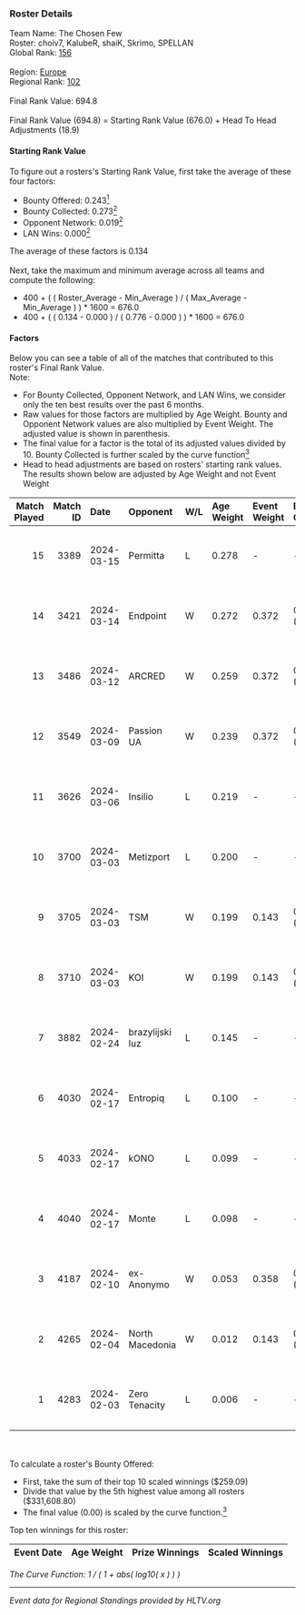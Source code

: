 ### Roster Details<br />
Team Name: The Chosen Few<br />
Roster: choiv7, KalubeR, shaiK, Skrimo, SPELLAN<br />
Global Rank: [156](../standings_global.md)<br />
<br />
Region: [Europe]( ../standings_europe.md)<br />
Regional Rank: [102]( ../standings_europe.md)<br />
<br />
Final Rank Value:  694.8<br />
<br />
Final Rank Value (694.8) = Starting Rank Value (676.0) + Head To Head Adjustments (18.9)<br />

#### Starting Rank Value<br />
To figure out a rosters's Starting Rank Value, first take the average of these four factors:<br />
- Bounty Offered: 0.243[<sup>1</sup>](#table2)
- Bounty Collected: 0.273[<sup>2</sup>](#table1)
- Opponent Network: 0.019[<sup>2</sup>](#table1)
- LAN Wins: 0.000[<sup>2</sup>](#table1)

The average of these factors is 0.134<br />
<br />
Next, take the maximum and minimum average across all teams and compute the following:<br />
- 400 + ( ( Roster_Average - Min_Average ) / ( Max_Average - Min_Average ) ) * 1600 = 676.0
- 400 + ( ( 0.134 - 0.000 ) / ( 0.776 - 0.000 ) ) * 1600 = 676.0


#### Factors<br />
Below you can see a table of all of the matches that contributed to this roster's Final Rank Value.<br />
Note:<br />

- For Bounty Collected, Opponent Network, and LAN Wins, we consider only the ten best results over the past 6 months.
- Raw values for those factors are multiplied by Age Weight. Bounty and Opponent Network values are also multiplied by Event Weight. The adjusted value is shown in parenthesis.
- The final value for a factor is the total of its adjusted values divided by 10. Bounty Collected is further scaled by the curve function[<sup>3</sup>](#curveFunction)
- Head to head adjustments are based on rosters' starting rank values. The results shown below are adjusted by Age Weight and not Event Weight
<span id="table1"></span><br />


| Match Played | Match ID | Date       | Opponent        | W/L | Age Weight | Event Weight | Bounty Collected | Opponent Network | LAN Wins  | H2H Adj. | Roster                                  |
| -: | -: | :- | :- | :- | :- | :- | :- | :- | :- | -: | :- |
|           15 |     3389 | 2024-03-15 | Permitta        | L   | 0.278      | -            | -                | -                | -         |    -1.70 | choiv7, KalubeR, shaiK, Skrimo, SPELLAN |
|           14 |     3421 | 2024-03-14 | Endpoint        | W   | 0.272      | 0.372        | 0.012 (0.001)    | 0.523 (0.053)    | 0 (0.000) |     6.48 | choiv7, KalubeR, shaiK, Skrimo, SPELLAN |
|           13 |     3486 | 2024-03-12 | ARCRED          | W   | 0.259      | 0.372        | 0.038 (0.004)    | 0.328 (0.032)    | 0 (0.000) |     5.91 | choiv7, KalubeR, shaiK, Skrimo, SPELLAN |
|           12 |     3549 | 2024-03-09 | Passion UA      | W   | 0.239      | 0.372        | 0.171 (0.015)    | 1.000 (0.089)    | 0 (0.000) |     6.80 | choiv7, KalubeR, shaiK, Skrimo, SPELLAN |
|           11 |     3626 | 2024-03-06 | Insilio         | L   | 0.219      | -            | -                | -                | -         |    -1.58 | choiv7, KalubeR, shaiK, Skrimo, SPELLAN |
|           10 |     3700 | 2024-03-03 | Metizport       | L   | 0.200      | -            | -                | -                | -         |    -1.35 | choiv7, KalubeR, shaiK, Skrimo, SPELLAN |
|            9 |     3705 | 2024-03-03 | TSM             | W   | 0.199      | 0.143        | 0.006 (0.000)    | 0.050 (0.001)    | 0 (0.000) |     3.17 | choiv7, KalubeR, shaiK, Skrimo, SPELLAN |
|            8 |     3710 | 2024-03-03 | KOI             | W   | 0.199      | 0.143        | 0.059 (0.002)    | 0.382 (0.011)    | 0 (0.000) |     5.76 | choiv7, KalubeR, shaiK, Skrimo, SPELLAN |
|            7 |     3882 | 2024-02-24 | brazylijski luz | L   | 0.145      | -            | -                | -                | -         |    -1.50 | choiv7, KalubeR, shaiK, Skrimo, SPELLAN |
|            6 |     4030 | 2024-02-17 | Entropiq        | L   | 0.100      | -            | -                | -                | -         |    -2.09 | choiv7, KalubeR, shaiK, Skrimo, SPELLAN |
|            5 |     4033 | 2024-02-17 | kONO            | L   | 0.099      | -            | -                | -                | -         |    -1.00 | choiv7, KalubeR, shaiK, Skrimo, SPELLAN |
|            4 |     4040 | 2024-02-17 | Monte           | L   | 0.098      | -            | -                | -                | -         |    -0.41 | choiv7, KalubeR, shaiK, Skrimo, SPELLAN |
|            3 |     4187 | 2024-02-10 | ex-Anonymo      | W   | 0.053      | 0.358        | 0.000 (0.000)    | 0.000 (0.000)    | 0 (0.000) |     0.29 | choiv7, KalubeR, shaiK, Skrimo, SPELLAN |
|            2 |     4265 | 2024-02-04 | North Macedonia | W   | 0.012      | 0.143        | 0.000 (0.000)    | 0.000 (0.000)    | 0 (0.000) |     0.09 | choiv7, KalubeR, shaiK, Skrimo, SPELLAN |
|            1 |     4283 | 2024-02-03 | Zero Tenacity   | L   | 0.006      | -            | -                | -                | -         |    -0.02 | choiv7, KalubeR, shaiK, Skrimo, SPELLAN |

<br />
<span id="table2"></span><br />
To calculate a roster's Bounty Offered:<br />

- First, take the sum of their top 10 scaled winnings ($259.09)
- Divide that value by the 5th highest value among all rosters ($331,608.80)
- The final value (0.00) is scaled by the curve function.[<sup>3</sup>](#curveFunction)

Top ten winnings for this roster:<br />

| Event Date | Age Weight | Prize Winnings | Scaled Winnings |
| :- | -: | :- | :- |


<span id="curveFunction"></span>_The Curve Function: 1 / ( 1 + abs( log10( x ) ) )_<br />

---
_Event data for Regional Standings provided by HLTV.org_<br />
